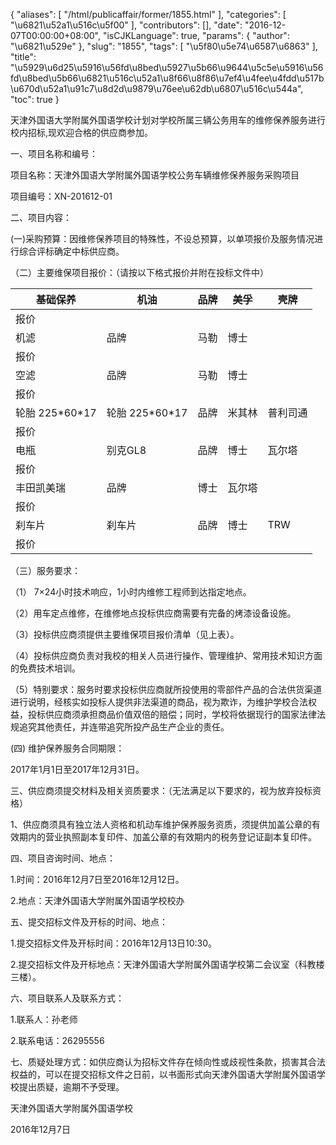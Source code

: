 {
    "aliases": [
        "/html/publicaffair/former/1855.html"
    ],
    "categories": [
        "\u6821\u52a1\u516c\u5f00"
    ],
    "contributors": [],
    "date": "2016-12-07T00:00:00+08:00",
    "isCJKLanguage": true,
    "params": {
        "author": "\u6821\u529e"
    },
    "slug": "1855",
    "tags": [
        "\u5f80\u5e74\u6587\u6863"
    ],
    "title": "\u5929\u6d25\u5916\u56fd\u8bed\u5927\u5b66\u9644\u5c5e\u5916\u56fd\u8bed\u5b66\u6821\u516c\u52a1\u8f66\u8f86\u7ef4\u4fee\u4fdd\u517b\u670d\u52a1\u91c7\u8d2d\u9879\u76ee\u62db\u6807\u516c\u544a",
    "toc": true
}

天津外国语大学附属外国语学校计划对学校所属三辆公务用车的维修保养服务进行校内招标,现欢迎合格的供应商参加。




一、项目名称和编号：




项目名称：天津外国语大学附属外国语学校公务车辆维修保养服务采购项目




项目编号：XN-201612-01




二、项目内容：




(一)采购预算：因维修保养项目的特殊性，不设总预算，以单项报价及服务情况进行综合评标确定中标供应商。




（二）主要维保项目报价：（请按以下格式报价并附在投标文件中）





| 基础保养 | 机油 | 品牌 | 美孚 | 壳牌 |
| --- | --- | --- | --- | --- |
| 报价 |  |  |
| 机滤 | 品牌 | 马勒 | 博士 |
| 报价 |  |  |
| 空滤 | 品牌 | 马勒 | 博士 |
| 报价 |  |  |
| 轮胎  225\*60\*17 | 轮胎  225\*60\*17 | 品牌 | 米其林 | 普利司通 |
| 报价 |  |  |
| 电瓶 | 别克GL8 | 品牌 | 博士 | 瓦尔塔 |
| 报价 |  |  |
| 丰田凯美瑞 | 品牌 | 博士 | 瓦尔塔 |
| 报价 |  |  |
| 刹车片 | 刹车片 | 品牌 | 博士 | TRW |
| 报价 |  |  |



（三）服务要求：




（1） 7×24小时技术响应，1小时内维修工程师到达指定地点。




（2）用车定点维修，在维修地点投标供应商需要有完备的烤漆设备设施。




（3）投标供应商须提供主要维保项目报价清单（见上表）。




（4）投标供应商负责对我校的相关人员进行操作、管理维护、常用技术知识方面的免费技术培训。




（5）特别要求：服务时要求投标供应商就所投使用的零部件产品的合法供货渠道进行说明，经核实如投标人提供非法渠道的商品，视为欺诈，为维护学校合法权益，投标供应商须承担商品价值双倍的赔偿；同时，学校将依据现行的国家法律法规追究其他责任，并连带追究所投产品生产企业的责任。




(四) 维护保养服务合同期限：




2017年1月1日至2017年12月31日。




三、供应商须提交材料及相关资质要求：（无法满足以下要求的，视为放弃投标资格）




1、供应商须具有独立法人资格和机动车维护保养服务资质，须提供加盖公章的有效期内的营业执照副本复印件、加盖公章的有效期内的税务登记证副本复印件。




四、项目咨询时间、地点：




1.时间：2016年12月7日至2016年12月12日。 




2.地点：天津外国语大学附属外国语学校校办




五、提交招标文件及开标的时间、地点：




1.提交招标文件及开标时间：2016年12月13日10:30。




2.提交招标文件及开标地点：天津外国语大学附属外国语学校第二会议室（科教楼三楼）。




六、项目联系人及联系方式：




1.联系人：孙老师




2.联系电话：26295556




七、质疑处理方式：如供应商认为招标文件存在倾向性或歧视性条款，损害其合法权益的，可以在提交招标文件之日前，以书面形式向天津外国语大学附属外国语学校提出质疑，逾期不予受理。




天津外国语大学附属外国语学校




2016年12月7日


